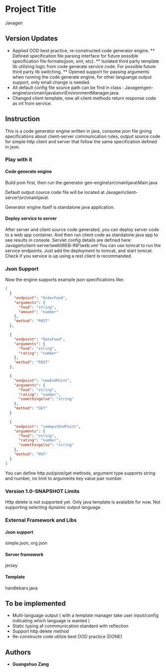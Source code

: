 # Project Title
Javagen
## Version Updates
* Applied OOD best practice, re-constructed code generator engine. 
** Defined specification file parsing interface for future possible specification file formats(json, xml, etc).
** Isolated third party template lib utilizing logic from code generate service code. For possible future third party lib switching.
** Opened support for passing arguments when running the code generate engine, for other languange output support, only small change is needed.
* All default config file source path can be find in class : Javagen\gen-engine\src\main\java\env\EnvironmentManager.java.
* Changed client template, now all client methods return response code as int from service.
## Instruction
This is a code generator engine written in java, consume json file giving specifications about client-server communication rules, output source code for simple http client and server that follow the same specification defined in json.
### Play with it
#### Code generate engine
Build pom first, then run the generator gen-engine\src\main\java\Main.java

Default output cource code file will be located at Javagen\client-server\src\main\java\

Generator engine itself is standalone java application.
#### Deploy service to server
After server and client source code generated, you can deploy server code to a web app container. And then run client code as standalone java app to see results in console.
Servlet config details are defined here: Javagen\client-server\web\WEB-INF\web.xml
You can use tomcat to run the service endpoints. Just add the deployment to tomcat, and start tomcat.
Check if you service is up using a rest client is recommanded.
### Json Support
Now the engine supports example json specifications like:
```json
[
  {
    "endpoint": "OrderFood",
    "arguments": {
      "food": "string",
      "amount": "number"
    },
    "method": "POST"
  },

  {
    "endpoint": "RateFood",
    "arguments": {
      "food": "string",
      "rating": "number"
    },
    "method": "POST"
  },

  {
    "endpoint": "newEndPoint",
    "arguments": {
      "food": "string",
      "rating": "number",
      "somethingelse": "string"
    },
    "method": "GET"
  }

  {
    "endpoint": "someputEndPoint",
    "arguments": {
      "food": "string",
      "rating": "number",
      "somethingelse": "string"
    },
    "method": "PUT"
  }
]
```
You can define http put/post/get methods, argument type supports string and number, no limit to arguments key value pair number.

### Version 1.0-SNAPSHOT Limits
Http delete is not supported yet.
Only java template is avalaible for now. Not supporting selecting dynamic output language.

### External Framework and Libs
#### Json support
simple.json, org.json
#### Server framework
jersey
#### Template
handlebars.java

## To be implemented
* Multi-language output ( with a template manager take user input/config indicating which language is wanted )
* Static typing af conmmunication standard with reflection
* Support http delete method
* Re-constructe code utilize best OOD practice (DONE)

## Authors

* **Guangshuo Zang**
